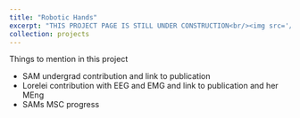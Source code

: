 ```yaml
---
title: "Robotic Hands"
excerpt: "THIS PROJECT PAGE IS STILL UNDER CONSTRUCTION<br/><img src='/images/RoboticHand.png' width='400'>"
collection: projects
---
```


Things to mention in this project 

- SAM undergrad contribution and link to publication
- Lorelei contribution with EEG and EMG and link to publication and her MEng 
- SAMs MSC progress 